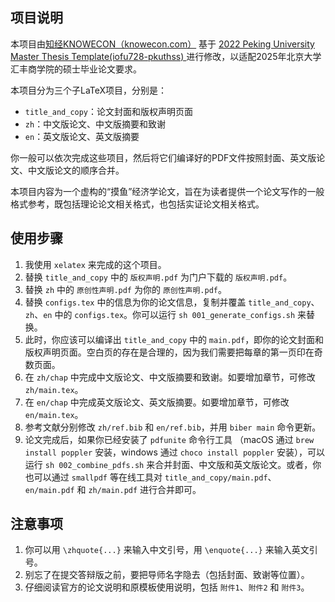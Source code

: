 ## 项目说明

本项目由[知经KNOWECON（knowecon.com）](https://knowecon.com) 基于 [2022 Peking University Master Thesis Template(iofu728-pkuthss)
](https://www.overleaf.com/latex/templates/2022-peking-university-master-thesis-template-iofu728-pkuthss/rwfvbkpzydpf)进行修改，以适配2025年北京大学汇丰商学院的硕士毕业论文要求。

本项目分为三个子LaTeX项目，分别是：

- `title_and_copy`：论文封面和版权声明页面
- `zh`：中文版论文、中文版摘要和致谢
- `en`：英文版论文、英文版摘要

你一般可以依次完成这些项目，然后将它们编译好的PDF文件按照封面、英文版论文、中文版论文的顺序合并。

本项目内容为一个虚构的“摸鱼”经济学论文，旨在为读者提供一个论文写作的一般格式参考，既包括理论论文相关格式，也包括实证论文相关格式。

## 使用步骤

1. 我使用 `xelatex` 来完成的这个项目。
2. 替换 `title_and_copy` 中的 `版权声明.pdf` 为门户下载的 `版权声明.pdf`。
3. 替换 `zh` 中的 `原创性声明.pdf` 为你的 `原创性声明.pdf`。
4. 替换 `configs.tex` 中的信息为你的论文信息，复制并覆盖 `title_and_copy`、`zh`、`en` 中的 `configs.tex`。你可以运行 `sh 001_generate_configs.sh` 来替换。
5. 此时，你应该可以编译出 `title_and_copy` 中的 `main.pdf`，即你的论文封面和版权声明页面。空白页的存在是合理的，因为我们需要把每章的第一页印在奇数页面。
6. 在 `zh/chap` 中完成中文版论文、中文版摘要和致谢。如要增加章节，可修改 `zh/main.tex`。
7. 在 `en/chap` 中完成英文版论文、英文版摘要。如要增加章节，可修改 `en/main.tex`。
8. 参考文献分别修改 `zh/ref.bib` 和 `en/ref.bib`，并用 `biber main` 命令更新。
9. 论文完成后，如果你已经安装了 `pdfunite` 命令行工具 （macOS 通过 `brew install poppler` 安装，windows 通过 `choco install poppler` 安装），可以运行 `sh 002_combine_pdfs.sh` 来合并封面、中文版和英文版论文。或者，你也可以通过 `smallpdf` 等在线工具对 `title_and_copy/main.pdf`、`en/main.pdf` 和 `zh/main.pdf` 进行合并即可。

## 注意事项

1. 你可以用 `\zhquote{...}` 来输入中文引号，用 `\enquote{...}` 来输入英文引号。
2. 别忘了在提交答辩版之前，要把导师名字隐去（包括封面、致谢等位置）。
3. 仔细阅读官方的论文说明和原模板使用说明，包括 `附件1`、`附件2` 和 `附件3`。